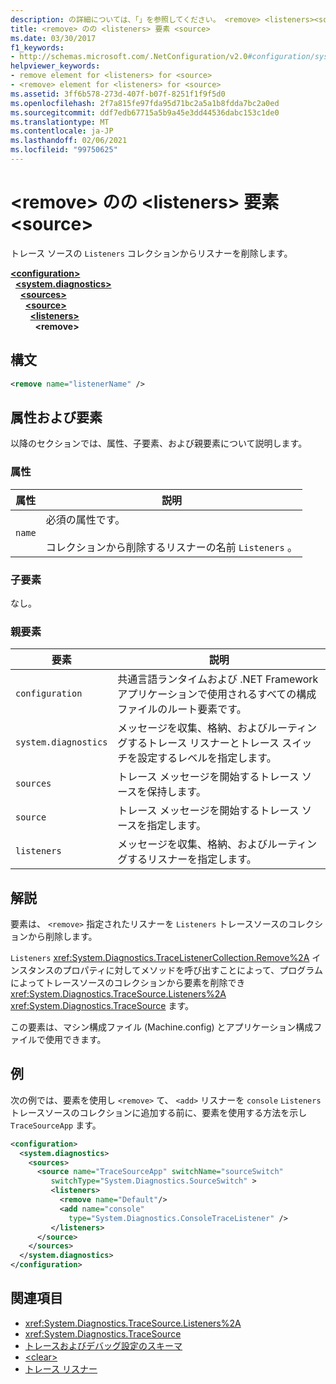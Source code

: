 ```yaml
---
description: の詳細については、「」を参照してください。 <remove> <listeners><source>
title: <remove> のの <listeners> 要素 <source>
ms.date: 03/30/2017
f1_keywords:
- http://schemas.microsoft.com/.NetConfiguration/v2.0#configuration/system.diagnostics/sources/source/listeners/remove
helpviewer_keywords:
- remove element for <listeners> for <source>
- <remove> element for <listeners> for <source>
ms.assetid: 3ff6b578-273d-407f-b07f-8251f1f9f5d0
ms.openlocfilehash: 2f7a815fe97fda95d71bc2a5a1b8fdda7bc2a0ed
ms.sourcegitcommit: ddf7edb67715a5b9a45e3dd44536dabc153c1de0
ms.translationtype: MT
ms.contentlocale: ja-JP
ms.lasthandoff: 02/06/2021
ms.locfileid: "99750625"
---
```

# <a name="remove-element-for-listeners-for-source"></a>\<remove> のの \<listeners> 要素 \<source>

トレース ソースの `Listeners` コレクションからリスナーを削除します。  

[**\<configuration>**](../configuration-element.md)\
&nbsp;&nbsp;[**\<system.diagnostics>**](system-diagnostics-element.md)\
&nbsp;&nbsp;&nbsp;&nbsp;[**\<sources>**](sources-element.md)\
&nbsp;&nbsp;&nbsp;&nbsp;&nbsp;&nbsp;[**\<source>**](source-element.md)\
&nbsp;&nbsp;&nbsp;&nbsp;&nbsp;&nbsp;&nbsp;&nbsp;[**\<listeners>**](listeners-element-for-source.md)\
&nbsp;&nbsp;&nbsp;&nbsp;&nbsp;&nbsp;&nbsp;&nbsp;&nbsp;&nbsp;**\<remove>**

## <a name="syntax"></a>構文  
  
```xml  
<remove name="listenerName" />  
```  
  
## <a name="attributes-and-elements"></a>属性および要素  

 以降のセクションでは、属性、子要素、および親要素について説明します。  
  
### <a name="attributes"></a>属性  
  
|属性|説明|  
|---------------|-----------------|  
|`name`|必須の属性です。<br /><br /> コレクションから削除するリスナーの名前 `Listeners` 。|  
  
### <a name="child-elements"></a>子要素  

 なし。  
  
### <a name="parent-elements"></a>親要素  
  
|要素|説明|  
|-------------|-----------------|  
|`configuration`|共通言語ランタイムおよび .NET Framework アプリケーションで使用されるすべての構成ファイルのルート要素です。|  
|`system.diagnostics`|メッセージを収集、格納、およびルーティングするトレース リスナーとトレース スイッチを設定するレベルを指定します。|  
|`sources`|トレース メッセージを開始するトレース ソースを保持します。|  
|`source`|トレース メッセージを開始するトレース ソースを指定します。|  
|`listeners`|メッセージを収集、格納、およびルーティングするリスナーを指定します。|  
  
## <a name="remarks"></a>解説  

 要素は、 `<remove>` 指定されたリスナーを `Listeners` トレースソースのコレクションから削除します。  
  
 `Listeners` <xref:System.Diagnostics.TraceListenerCollection.Remove%2A> インスタンスのプロパティに対してメソッドを呼び出すことによって、プログラムによってトレースソースのコレクションから要素を削除でき <xref:System.Diagnostics.TraceSource.Listeners%2A> <xref:System.Diagnostics.TraceSource> ます。  
  
 この要素は、マシン構成ファイル (Machine.config) とアプリケーション構成ファイルで使用できます。  
  
## <a name="example"></a>例  

 次の例では、要素を使用し `<remove>` て、 `<add>` リスナーを `console` `Listeners` トレースソースのコレクションに追加する前に、要素を使用する方法を示し `TraceSourceApp` ます。  
  
```xml  
<configuration>  
  <system.diagnostics>  
    <sources>  
      <source name="TraceSourceApp" switchName="sourceSwitch"
         switchType="System.Diagnostics.SourceSwitch" >  
         <listeners>  
           <remove name="Default"/>  
           <add name="console"
             type="System.Diagnostics.ConsoleTraceListener" />  
         </listeners>  
      </source>  
    </sources>  
  </system.diagnostics>  
</configuration>
```  
  
## <a name="see-also"></a>関連項目

- <xref:System.Diagnostics.TraceSource.Listeners%2A>
- <xref:System.Diagnostics.TraceSource>
- [トレースおよびデバッグ設定のスキーマ](index.md)
- [\<clear>](clear-element-for-listeners-for-source.md)
- [トレース リスナー](../../../debug-trace-profile/trace-listeners.md)
